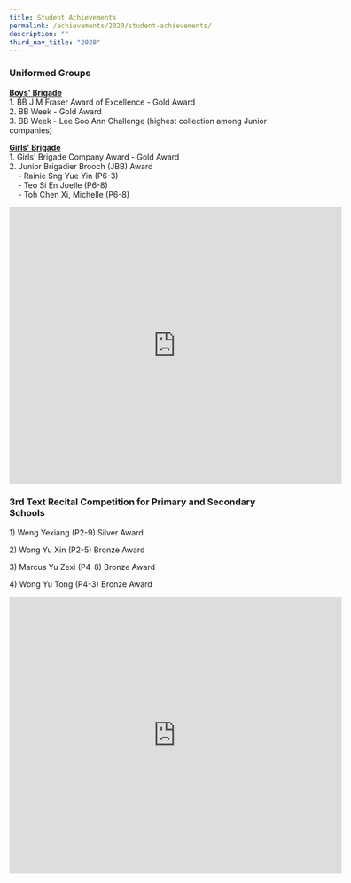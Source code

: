 ```yaml
---
title: Student Achievements
permalink: /achievements/2020/student-achievements/
description: ""
third_nav_title: "2020"
---
```

### Uniformed Groups
  
<u><strong> Boys' Brigade </strong></u><br>
1\. BB J M Fraser Award of Excellence - Gold Award <br>
2\. BB Week - Gold Award <br>
3\. BB Week - Lee Soo Ann Challenge (highest collection among Junior companies)  
  
<u><strong> Girls' Brigade </strong></u><br>
1\. Girls' Brigade Company Award - Gold Award <br>
2\. Junior Brigadier Brooch (JBB) Award  
&nbsp; &nbsp; - Rainie Sng Yue Yin (P6-3)  
&nbsp; &nbsp; - Teo Si En Joelle (P6-8)  
&nbsp; &nbsp; - Toh Chen Xi, Michelle (P6-8)
		
<iframe allowfullscreen="true" height="500" width="600" frameborder="0" src="https://docs.google.com/presentation/d/e/2PACX-1vSD4zMHQJh28wfRIKsWAWlcg2jK2UIrU7O4exbueOTIYAz13XRhrUgZw_jWQX3el2CK9tT-d1TF-pEC/embed?start=false&amp;loop=true&amp;delayms=10000"></iframe>

### 3rd Text Recital Competition for Primary and Secondary Schools

1)&nbsp;Weng Yexiang (P2-9) Silver Award

2)&nbsp;Wong Yu Xin (P2-5) Bronze Award

3)&nbsp;Marcus Yu Zexi (P4-8) Bronze Award

4)&nbsp;Wong Yu Tong (P4-3) Bronze Award

<iframe allowfullscreen="true" height="500" width="600" frameborder="0" src="https://docs.google.com/presentation/d/e/2PACX-1vTa0gPXz5d_cOkX8Apt4t2rZ2J-jmwSdq4WXYtyTwVilBd64FHrE80RF8NHL-z8AVfQwlVsdLj3VXAP/embed?start=false&amp;loop=true&amp;delayms=10000"></iframe>